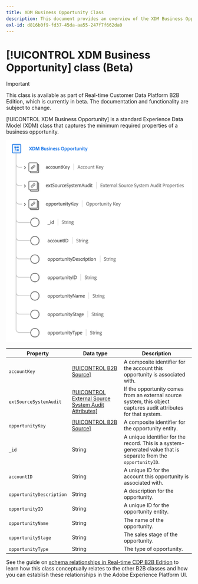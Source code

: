 ```yaml
---
title: XDM Business Opportunity Class
description: This document provides an overview of the XDM Business Opportunity class in Experience Data Model (XDM).
exl-id: d816b0f9-fd37-45da-aa55-247f7f662da0
---
```

# [!UICONTROL XDM Business Opportunity] class (Beta)

>[!IMPORTANT]
>
>This class is available as part of Real-time Customer Data Platform B2B Edition, which is currently in beta. The documentation and functionality are subject to change.

[!UICONTROL XDM Business Opportunity] is a standard Experience Data Model (XDM) class that captures the minimum required properties of a business opportunity.

![](../../images/classes/b2b/business-opportunity.png)

| Property | Data type |  Description |
| --- | --- | --- |
| `accountKey` | [[!UICONTROL B2B Source]](../../data-types/b2b-source.md) | A composite identifier for the account this opportunity is associated with. |
| `extSourceSystemAudit` | [[!UICONTROL External Source System Audit Attributes]](../../data-types/external-source-system-audit-attributes.md) | If the opportunity comes from an external source system, this object captures audit attributes for that system. |
| `opportunityKey` | [[!UICONTROL B2B Source]](../../data-types/b2b-source.md) | A composite identifier for the opportunity entity. |
| `_id` | String  | A unique identifier for the record. This is a system-generated value that is separate from the `opportunityID`. |
| `accountID` | String  | A unique ID for the account this opportunity is associated with. |
| `opportunityDescription` | String  | A description for the opportunity. |
| `opportunityID` | String  | A unique ID for the opportunity entity. |
| `opportunityName` | String  | The name of the opportunity. |
| `opportunityStage` | String  | The sales stage of the opportunity. |
| `opportunityType` | String  | The type of opportunity. |

See the guide on [schema relationships in Real-time CDP B2B Edition](../../tutorials/relationship-b2b.md) to learn how this class conceptually relates to the other B2B classes and how you can establish these relationships in the Adobe Experience Platform UI.
